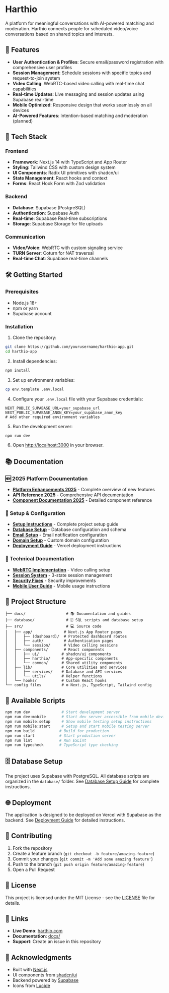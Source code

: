 # Harthio

A platform for meaningful conversations with AI-powered matching and moderation. Harthio connects people for scheduled video/voice conversations based on shared topics and interests.

## 🌟 Features

- **User Authentication & Profiles**: Secure email/password registration with comprehensive user profiles
- **Session Management**: Schedule sessions with specific topics and request-to-join system
- **Video Calling**: WebRTC-based video calling with real-time chat capabilities
- **Real-time Updates**: Live messaging and session updates using Supabase real-time
- **Mobile Optimized**: Responsive design that works seamlessly on all devices
- **AI-Powered Features**: Intention-based matching and moderation (planned)

## 🚀 Tech Stack

### Frontend
- **Framework**: Next.js 14 with TypeScript and App Router
- **Styling**: Tailwind CSS with custom design system
- **UI Components**: Radix UI primitives with shadcn/ui
- **State Management**: React hooks and context
- **Forms**: React Hook Form with Zod validation

### Backend
- **Database**: Supabase (PostgreSQL)
- **Authentication**: Supabase Auth
- **Real-time**: Supabase Real-time subscriptions
- **Storage**: Supabase Storage for file uploads

### Communication
- **Video/Voice**: WebRTC with custom signaling service
- **TURN Server**: Coturn for NAT traversal
- **Real-time Chat**: Supabase real-time channels

## 🛠️ Getting Started

### Prerequisites
- Node.js 18+ 
- npm or yarn
- Supabase account

### Installation

1. Clone the repository:
```bash
git clone https://github.com/yourusername/harthio-app.git
cd harthio-app
```

2. Install dependencies:
```bash
npm install
```

3. Set up environment variables:
```bash
cp env.template .env.local
```

4. Configure your `.env.local` file with your Supabase credentials:
```env
NEXT_PUBLIC_SUPABASE_URL=your_supabase_url
NEXT_PUBLIC_SUPABASE_ANON_KEY=your_supabase_anon_key
# Add other required environment variables
```

5. Run the development server:
```bash
npm run dev
```

6. Open [http://localhost:3000](http://localhost:3000) in your browser.

## 📚 Documentation

### 🆕 2025 Platform Documentation
- **[Platform Enhancements 2025](PLATFORM_ENHANCEMENTS_2025.md)** - Complete overview of new features
- **[API Reference 2025](API_REFERENCE_2025.md)** - Comprehensive API documentation
- **[Component Documentation 2025](COMPONENT_DOCUMENTATION_2025.md)** - Detailed component reference

### 📖 Setup & Configuration
- **[Setup Instructions](docs/SETUP_INSTRUCTIONS.md)** - Complete project setup guide
- **[Database Setup](docs/DATABASE_SETUP.md)** - Database configuration and schema
- **[Email Setup](docs/EMAIL_SETUP.md)** - Email notification configuration  
- **[Domain Setup](docs/DOMAIN_SETUP.md)** - Custom domain configuration
- **[Deployment Guide](docs/DEPLOYMENT_GUIDE.md)** - Vercel deployment instructions

### 🔧 Technical Documentation
- **[WebRTC Implementation](docs/WEBRTC_IMPLEMENTATION.md)** - Video calling setup
- **[Session System](docs/SESSION_SYSTEM.md)** - 3-state session management
- **[Security Fixes](docs/SECURITY_FIXES.md)** - Security improvements
- **[Mobile User Guide](docs/MOBILE_USER_GUIDE.md)** - Mobile usage instructions

## 📁 Project Structure

```
├── docs/                  # 📚 Documentation and guides
├── database/              # 🗄️ SQL scripts and database setup
├── src/                   # 💻 Source code
│   ├── app/              # Next.js App Router pages
│   │   ├── (dashboard)/  # Protected dashboard routes
│   │   ├── auth/         # Authentication pages
│   │   └── session/      # Video calling sessions
│   ├── components/       # React components
│   │   ├── ui/          # shadcn/ui components
│   │   ├── harthio/     # App-specific components
│   │   └── common/      # Shared utility components
│   ├── lib/             # Core utilities and services
│   │   ├── services/    # Database and API services
│   │   └── utils/       # Helper functions
│   └── hooks/           # Custom React hooks
└── config files         # ⚙️ Next.js, TypeScript, Tailwind config
```

## 🔧 Available Scripts

```bash
npm run dev              # Start development server
npm run dev:mobile       # Start dev server accessible from mobile devices
npm run mobile:setup     # Show mobile testing setup instructions
npm run mobile:start     # Setup and start mobile testing server
npm run build           # Build for production
npm run start           # Start production server
npm run lint            # Run ESLint
npm run typecheck       # TypeScript type checking
```

## 🗄️ Database Setup

The project uses Supabase with PostgreSQL. All database scripts are organized in the `database/` folder. See [Database Setup Guide](docs/DATABASE_SETUP.md) for complete instructions.

## 🌐 Deployment

The application is designed to be deployed on Vercel with Supabase as the backend. See [Deployment Guide](docs/DEPLOYMENT_GUIDE.md) for detailed instructions.

## 🤝 Contributing

1. Fork the repository
2. Create a feature branch (`git checkout -b feature/amazing-feature`)
3. Commit your changes (`git commit -m 'Add some amazing feature'`)
4. Push to the branch (`git push origin feature/amazing-feature`)
5. Open a Pull Request

## 📄 License

This project is licensed under the MIT License - see the [LICENSE](LICENSE) file for details.

## 🔗 Links

- **Live Demo**: [harthio.com](https://harthio.com)
- **Documentation**: [docs/](docs/)
- **Support**: Create an issue in this repository

## 🙏 Acknowledgments

- Built with [Next.js](https://nextjs.org/)
- UI components from [shadcn/ui](https://ui.shadcn.com/)
- Backend powered by [Supabase](https://supabase.com/)
- Icons from [Lucide](https://lucide.dev/)